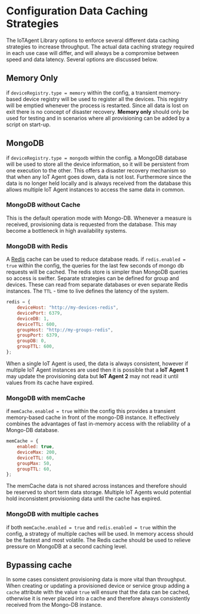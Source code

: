 # Configuration Data Caching Strategies

The IoTAgent Library options to enforce several different data caching strategies to increase throughput. The actual
data caching strategy required in each use case will differ, and will always be a compromise between speed and data
latency. Several options are discussed below.

## Memory Only

if `deviceRegistry.type = memory` within the config, a transient memory-based device registry will be used to register
all the devices. This registry will be emptied whenever the process is restarted. Since all data is lost on exit there
is no concept of disaster recovery. **Memory only** should only be used for testing and in scenarios where all
provisioning can be added by a script on start-up.

## MongoDB

if `deviceRegistry.type = mongodb` within the config. a MongoDB database will be used to store all the device
information, so it will be persistent from one execution to the other. This offers a disaster recovery mechanism so that
when any IoT Agent goes down, data is not lost. Furthermore since the data is no longer held locally and is always
received from the database this allows multiple IoT Agent instances to access the same data in common.

### MongoDB without Cache

This is the default operation mode with Mongo-DB. Whenever a measure is received, provisioning data is requested from
the database. This may become a bottleneck in high availability systems.

### MongoDB with Redis

A [Redis](https://redis.io/) cache can be used to reduce database reads. if `redis.enabled = true` within the config,
the queries for the last few seconds of mongo db requests will be cached. The redis store is simpler than MongoDB
queries so access is swifter. Separate strategies can be defined for group and devices. These can read from separate
databases or even separate Redis instances. The `TTL` - time to live defines the latency of the system.

```javascript
redis = {
    deviceHost: "http://my-devices-redis",
    devicePort: 6379,
    deviceDB: 1,
    deviceTTL: 600,
    groupHost: "http://my-groups-redis",
    groupPort: 6379,
    groupDB: 0,
    groupTTL: 600,
};
```

When a single IoT Agent is used, the data is always consistent, however if multiple IoT Agent instances are used then it
is possible that a **IoT Agent 1** may update the provisioning data but **IoT Agent 2** may not read it until values
from its cache have expired.

### MongoDB with memCache

if `memCache.enabled = true` within the config this provides a transient memory-based cache in front of the mongo-DB
instance. It effectively combines the advantages of fast in-memory access with the reliability of a Mongo-DB database.

```javascript
memCache = {
    enabled: true,
    deviceMax: 200,
    deviceTTL: 60,
    groupMax: 50,
    groupTTL: 60,
};
```

The memCache data is not shared across instances and therefore should be reserved to short term data storage. Multiple
IoT Agents would potential hold inconsistent provisioning data until the cache has expired.

### MongoDB with multiple caches

if both `memCache.enabled = true` and `redis.enabled = true` within the config, a strategy of multiple caches will be
used. In memory access should be the fastest and most volatile. The Redis cache should be used to relieve pressure on
MongoDB at a second caching level.

## Bypassing cache

In some cases consistent provisioning data is more vital than throughput. When creating or updating a provisioned device
or service group adding a `cache` attribute with the value `true` will ensure that the data can be cached, otherwise it is never placed into a
cache and therefore always consistently received from the Mongo-DB instance.
